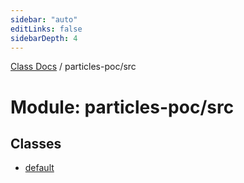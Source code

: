 ```yaml
---
sidebar: "auto"
editLinks: false
sidebarDepth: 4
---
```


[Class Docs](../index.md) / particles-poc/src

# Module: particles-poc/src

## Classes

- [default](../classes/particles_poc_src.default.md)
